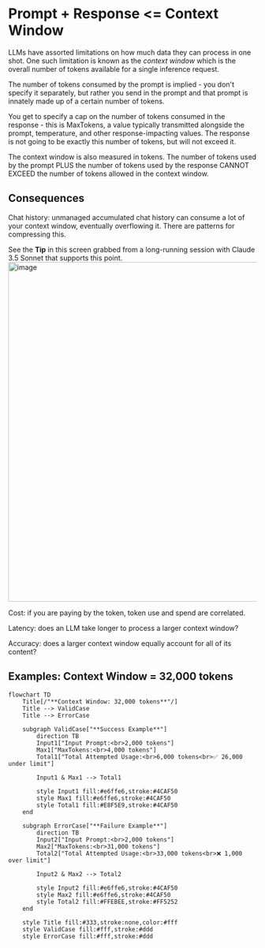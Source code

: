 # Prompt + Response <= Context Window

LLMs have assorted limitations on how much data they can process in one shot. One such limitation is known as the _context window_
which is the overall number of tokens available for a single inference request.

The number of tokens consumed by the prompt is implied - you don't specify it separately, 
but rather you send in the prompt and that prompt is innately made up of a certain number of tokens.

You get to specify a cap on the number of tokens consumed in the response - this is MaxTokens, a value typically
transmitted alongside the prompt, temperature, and other response-impacting values.
The response is not going to be exactly this number of tokens, but will not exceed it.

The context window is also measured in tokens. The number of tokens used by the prompt PLUS 
the number of tokens used by the response CANNOT EXCEED
the number of tokens allowed in the context window.

## Consequences

Chat history: unmanaged accumulated chat history can consume a lot of your context window, eventually overflowing it. There are patterns for compressing this.

See the **Tip** in this screen grabbed from a long-running session with Claude 3.5 Sonnet that supports this point.
<img width="689" alt="image" src="https://github.com/user-attachments/assets/38484ffe-aaf0-4a29-9508-0e665ec48bd1" />


Cost: if you are paying by the token, token use and spend are correlated.

Latency: does an LLM take longer to process a larger context window?

Accuracy: does a larger context window equally account for all of its content?

## Examples: Context Window = 32,000 tokens

```mermaid
flowchart TD
    Title[/"**Context Window: 32,000 tokens**"/]
    Title --> ValidCase
    Title --> ErrorCase
    
    subgraph ValidCase["**Success Example**"]
        direction TB
        Input1["Input Prompt:<br>2,000 tokens"]
        Max1["MaxTokens:<br>4,000 tokens"]
        Total1["Total Attempted Usage:<br>6,000 tokens<br>✅ 26,000 under limit"]
        
        Input1 & Max1 --> Total1
        
        style Input1 fill:#e6ffe6,stroke:#4CAF50
        style Max1 fill:#e6ffe6,stroke:#4CAF50
        style Total1 fill:#E8F5E9,stroke:#4CAF50
    end
    
    subgraph ErrorCase["**Failure Example**"]
        direction TB
        Input2["Input Prompt:<br>2,000 tokens"]
        Max2["MaxTokens:<br>31,000 tokens"]
        Total2["Total Attempted Usage:<br>33,000 tokens<br>❌ 1,000 over limit"]
        
        Input2 & Max2 --> Total2
        
        style Input2 fill:#e6ffe6,stroke:#4CAF50
        style Max2 fill:#e6ffe6,stroke:#4CAF50
        style Total2 fill:#FFEBEE,stroke:#FF5252
    end

    style Title fill:#333,stroke:none,color:#fff
    style ValidCase fill:#fff,stroke:#ddd
    style ErrorCase fill:#fff,stroke:#ddd
```
